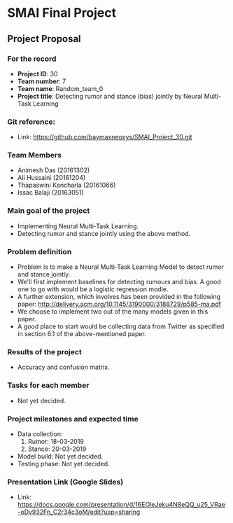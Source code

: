 # SMAI Final Project

## Project Proposal

### For the record
- **Project ID**: 30
- **Team number**: 7
- **Team name**: Random_team_0
- **Project title**: Detecting rumor and stance (bias) jointly by Neural Multi-Task Learning

### Git reference:
- Link: https://github.com/baymaxneoxys/SMAI_Project_30.git

### Team Members
- Animesh Das (20161302)
- Ali Hussaini (20161204)
- Thapaswini Kancharla (20161066)
- Issac Balaji (20163051)

### Main goal of the project
- Implementing Neural Multi-Task Learning.
- Detecting rumor and stance jointly using the above method.

### Problem definition
- Problem is to make a Neural Multi-Task Learning Model to detect rumor and stance jointly.
- We'll first implement baselines for detecting rumours and bias. A good one to go with would be a logistic regression modle.
- A further extension, which involves has been provided in the following paper: http://delivery.acm.org/10.1145/3190000/3188729/p585-ma.pdf
- We choose to implement two out of the many models given in this paper.
- A good place to start would be collecting data from Twitter as specified in section 6.1 of the above-mentioned paper.


### Results of the project
- Accuracy and confusion matrix.

### Tasks for each member
- Not yet decided.

### Project milestones and expected time
- Data collection:
  1. Rumor: 18-03-2019
  2. Stance: 20-03-2019
- Model build: Not yet decided.
- Testing phase: Not yet decided.

### Presentation Link (Google Slides)
- Link: https://docs.google.com/presentation/d/16EOleJeku4N8eQQ_u25_VRae-oDv932Fn_C2r34c3oM/edit?usp=sharing


